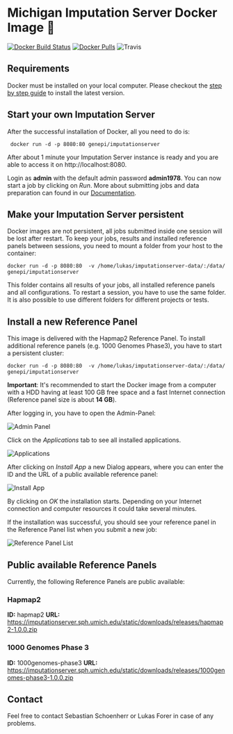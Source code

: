 # Michigan Imputation Server Docker Image :whale:

[![Docker Build Status](https://img.shields.io/docker/build/genepi/imputationserver.svg)](https://hub.docker.com/r/genepi/imputationserver)
[![Docker Pulls](https://img.shields.io/docker/pulls/genepi/imputationserver.svg)](https://hub.docker.com/r/genepi/imputationserver)
![Travis](https://img.shields.io/travis/genepi/imputationserver-docker.svg)

## Requirements

Docker must be installed on your local computer. Please checkout the [step by step guide](https://docs.docker.com/engine/installation/linux/ubuntu/) to install the latest version.


## Start your own Imputation Server

After the successful installation of Docker, all you need to do is:

```
 docker run -d -p 8080:80 genepi/imputationserver
```
After about 1 minute your Imputation Server instance is ready and you are able to access it on http://localhost:8080.

Login as **admin** with the default admin password **admin1978**. You can now start a job by clicking on *Run*. More about submitting jobs and data preparation can found in our  [Documentation](http://imputationserver.readthedocs.io/en/latest/getting-started/#setup-your-first-imputation-job).

## Make your Imputation Server persistent

Docker images are not persistent, all jobs submitted inside one session will be lost after restart. To keep your jobs, results and installed reference panels between sessions, you need to mount a folder from your host to the container:

```
docker run -d -p 8080:80  -v /home/lukas/imputationserver-data/:/data/ genepi/imputationserver
```
This folder contains all results of your jobs, all installed reference panels and all configurations. To restart a session, you have to use the same folder. It is also possible to use different folders for different projects or tests.

## Install a new Reference Panel

This image is delivered with the Hapmap2 Reference Panel. To install additional reference panels  (e.g. 1000 Genomes Phase3), you have to start a persistent cluster:

```
docker run -d -p 8080:80  -v /home/lukas/imputationserver-data/:/data/ genepi/imputationserver
```

**Important**: It's recommended to start the Docker image from a computer with a HDD having at least 100 GB free space and a fast Internet connection (Reference panel size is about **14 GB**).

After logging in, you have to open the Admin-Panel:

![Admin Panel](https://raw.githubusercontent.com/lukfor/docker-imputationserver/master/images/admin-panel.png)

Click on the *Applications* tab to see all installed applications.

![Applications](https://raw.githubusercontent.com/lukfor/docker-imputationserver/master/images/applications.png)

After clicking on *Install App* a new Dialog appears, where you can enter the ID and the URL of a public available reference panel:

![Install App](https://raw.githubusercontent.com/lukfor/docker-imputationserver/master/images/install-app.png)

By clicking on *OK* the installation starts. Depending on your Internet connection and computer resources it could take several minutes.

If the installation was successful, you should see your reference panel in the Reference Panel list when you submit a new job:

![Reference Panel List](https://raw.githubusercontent.com/lukfor/docker-imputationserver/master/images/run.png)

## Public available Reference Panels

Currently, the following Reference Panels are public available:

### Hapmap2

**ID:** hapmap2
**URL:** https://imputationserver.sph.umich.edu/static/downloads/releases/hapmap2-1.0.0.zip

### 1000 Genomes Phase 3

**ID:** 1000genomes-phase3
**URL:** https://imputationserver.sph.umich.edu/static/downloads/releases/1000genomes-phase3-1.0.0.zip


## Contact

Feel free to contact Sebastian Schoenherr or Lukas Forer in case of any problems.
